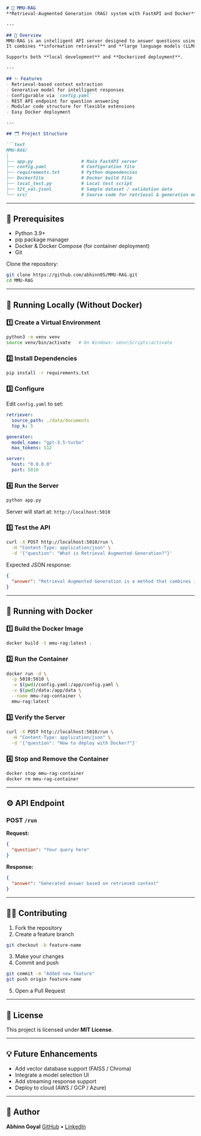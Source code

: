 ````markdown
# 🧠 MMU-RAG  
**Retrieval-Augmented Generation (RAG) system with FastAPI and Docker**

---

## 📖 Overview  
MMU-RAG is an intelligent API server designed to answer questions using **Retrieval-Augmented Generation (RAG)**.  
It combines **information retrieval** and **large language models (LLMs)** to provide accurate, context-aware answers from your local knowledge base or document corpus.

Supports both **local development** and **Dockerized deployment**.

---

## ✨ Features  
- Retrieval-based context extraction  
- Generative model for intelligent responses  
- Configurable via `config.yaml`  
- REST API endpoint for question answering  
- Modular code structure for flexible extensions  
- Easy Docker deployment  

---

## 🗂️ Project Structure  

```text
MMU-RAG/
│
├── app.py                  # Main FastAPI server
├── config.yaml             # Configuration file
├── requirements.txt        # Python dependencies
├── Dockerfile              # Docker build file
├── local_test.py           # Local test script
├── t2t_val.jsonl           # Sample dataset / validation data
└── src/                    # Source code for retrieval & generation modules
````

---

## 🧩 Prerequisites

* Python 3.9+
* pip package manager
* Docker & Docker Compose (for container deployment)
* Git

Clone the repository:

```bash
git clone https://github.com/abhinn05/MMU-RAG.git
cd MMU-RAG
```

---

## 🧪 Running Locally (Without Docker)

### 1️⃣ Create a Virtual Environment

```bash
python3 -m venv venv
source venv/bin/activate   # On Windows: venv\Scripts\activate
```

### 2️⃣ Install Dependencies

```bash
pip install -r requirements.txt
```

### 3️⃣ Configure

Edit `config.yaml` to set:

```yaml
retriever:
  source_path: ./data/documents
  top_k: 5

generator:
  model_name: "gpt-3.5-turbo"
  max_tokens: 512

server:
  host: "0.0.0.0"
  port: 5010
```

### 4️⃣ Run the Server

```bash
python app.py
```

Server will start at: `http://localhost:5010`

### 5️⃣ Test the API

```bash
curl -X POST http://localhost:5010/run \
  -H "Content-Type: application/json" \
  -d '{"question": "What is Retrieval Augmented Generation?"}'
```

Expected JSON response:

```json
{
  "answer": "Retrieval Augmented Generation is a method that combines information retrieval with generative models to produce context-aware answers."
}
```

---

## 🐳 Running with Docker

### 1️⃣ Build the Docker Image

```bash
docker build -t mmu-rag:latest .
```

### 2️⃣ Run the Container

```bash
docker run -d \
  -p 5010:5010 \
  -v $(pwd)/config.yaml:/app/config.yaml \
  -v $(pwd)/data:/app/data \
  --name mmu-rag-container \
  mmu-rag:latest
```

### 3️⃣ Verify the Server

```bash
curl -X POST http://localhost:5010/run \
  -H "Content-Type: application/json" \
  -d '{"question": "How to deploy with Docker?"}'
```

### 4️⃣ Stop and Remove the Container

```bash
docker stop mmu-rag-container
docker rm mmu-rag-container
```

---

## ⚙️ API Endpoint

### POST `/run`

**Request:**

```json
{
  "question": "Your query here"
}
```

**Response:**

```json
{
  "answer": "Generated answer based on retrieved context"
}
```

---

## 🧑‍💻 Contributing

1. Fork the repository
2. Create a feature branch

```bash
git checkout -b feature-name
```

3. Make your changes
4. Commit and push

```bash
git commit -m "Added new feature"
git push origin feature-name
```

5. Open a Pull Request

---

## 🪪 License

This project is licensed under **MIT License**.

---

## 💡 Future Enhancements

* Add vector database support (FAISS / Chroma)
* Integrate a model selection UI
* Add streaming response support
* Deploy to cloud (AWS / GCP / Azure)

---

## 🧭 Author

**Abhinn Goyal**
[GitHub](https://github.com/abhinn05) • [LinkedIn](https://www.linkedin.com/in/abhinn-goyal/)

```

